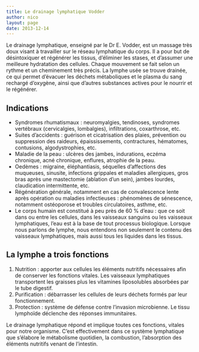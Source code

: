 ```yaml
---
title: Le drainage lymphatique Vodder
author: nico
layout: page
date: 2013-12-14
---
```


Le drainage lymphatique, enseigné par le Dr E. Vodder, est un massage très doux visant à travailler sur le réseau lymphatique du corps. Il a pour but de désintoxiquer et régénérer les tissus, d’éliminer les stases, et d’assumer une meilleure hydratation des cellules. Chaque mouvement se fait selon un rythme et un cheminement très précis. La lymphe usée se trouve drainée, ce qui permet d’évacuer les déchets métaboliques et le plasma du sang rechargé d’oxygène, ainsi que d’autres substances actives pour le nourrir et le régénérer.

## Indications

  * Syndromes rhumatismaux : neuromyalgies, tendinoses, syndromes vertébraux (cervicalgies, lombalgies), infiltrations, coxarthrose, etc.
  * Suites d’accidents : guérison et cicatrisation des plaies, prévention ou suppression des raideurs, épaississements, contractures, hématomes, contusions, algodystrophies, etc.
  * Maladie de la peau : ulcères des jambes, indurations, eczéma chronique, acné chronique, enflures, atrophie de la peau.
  * Oedèmes : migraine, éléphantiasis, séquelles d’affections des muqueuses, sinusite, infections grippales et maladies allergiques, gros bras après une mastectomie (ablation d’un sein), jambes lourdes, claudication intermittente, etc.
  * Régénération générale, notamment en cas de convalescence lente après opération ou maladies infectieuses : phénomènes de sénescence, notamment ostéoporose et troubles circulatoires, asthme, etc.
  * Le corps humain est constitué à peu près de 60 % d’eau : que ce soit dans ou entre les cellules, dans les vaisseaux sanguins ou les vaisseaux lymphatiques, l’eau est à la base de tout processus biologique. Lorsque nous parlons de lymphe, nous entendons non seulement le contenu des vaisseaux lymphatiques, mais aussi tous les liquides dans les tissus.

## La lymphe a trois fonctions

  1. Nutrition : apporter aux cellules les éléments nutritifs nécessaires afin de conserver les fonctions vitales. Les vaisseaux lymphatiques transportent les graisses plus les vitamines liposolubles absorbées par le tube digestif.
  2. Purification : débarrasser les cellules de leurs déchets formés par leur fonctionnement.
  3. Protection : système de défense contre l’invasion microbienne. Le tissu lymphoïde déclenche des réponses immunitaires.

Le drainage lymphatique répond et implique toutes ces fonctions, vitales pour notre organisme. C’est effectivement dans ce système lymphatique que s’élabore le métabolisme quotidien, la combustion, l’absorption des éléments nutritifs venant de l’intestin.
